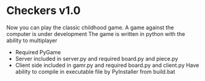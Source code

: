# Сheckers v1.0
Now you can play the classic childhood game. A game against the computer is under development
The game is written in python with the ability to multiplayer
  - Required PyGame
  - Server included in server.py and required board.py and piece.py
  - Client side included in gamr.py and required board.py and client.py
Have ability to compile in executable file by PyInstaller from build.bat
